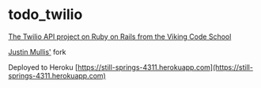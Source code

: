 # todo_twilio

[The Twilio API project on Ruby on Rails from the Viking Code School](http://www.vikingcodeschool.com)

[Justin Mullis'](https://github.com/nonadmin)
 fork

 Deployed to Heroku [https://still-springs-4311.herokuapp.com](https://still-springs-4311.herokuapp.com)